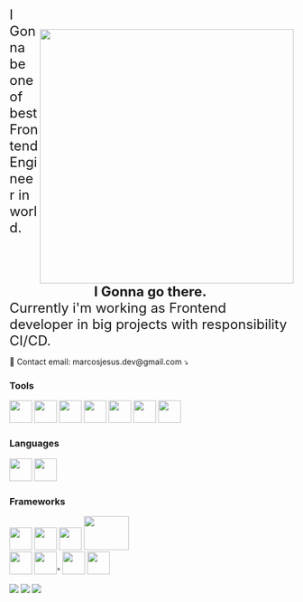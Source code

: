 <img style = "margin-top: 40px;" align="right" width = "450" src="https://user-images.githubusercontent.com/83055784/178975100-41e15a7f-ce2e-48de-9094-ed5c9c923be3.png">

<span align="left" style="font-size:24px;"> 
  I Gonna be one of best Frontend Engineer in world.
  <br> <b style="margin-left:150px;">I Gonna go there.</b><br>
  Currently i'm working as Frontend developer in big projects with responsibility CI/CD.
	
</span>
<p>
   💌 Contact email: marcosjesus.dev@gmail.com ⤵️
</p>

### Tools
<p align="left">
  <img src="https://cdn.jsdelivr.net/gh/devicons/devicon/icons/filezilla/filezilla-plain.svg" width="40px" height="40px"/>
  <img src="https://cdn.jsdelivr.net/gh/devicons/devicon/icons/webpack/webpack-original.svg" width="40px" height="40px" />
  <img src="https://cdn.jsdelivr.net/gh/devicons/devicon/icons/docker/docker-original.svg" width="40px" height="40px" />
  <img src="https://cdn.jsdelivr.net/gh/devicons/devicon/icons/gulp/gulp-plain.svg" width="40px" height="40px" />
  <img src="https://cdn.jsdelivr.net/gh/devicons/devicon/icons/figma/figma-original.svg" width="40px" height="40px" />
  <img src="https://cdn.jsdelivr.net/gh/devicons/devicon/icons/nginx/nginx-original.svg" width="40px" height="40px"/>
  <img src="https://cdn.jsdelivr.net/gh/devicons/devicon@latest/icons/amazonwebservices/amazonwebservices-original-wordmark.svg" width="40px" height="40px" />
</p>

### Languages
<p>
		<img src="https://cdn.jsdelivr.net/gh/devicons/devicon/icons/javascript/javascript-original.svg" width="40px" height="40px"/>
		<img src="https://cdn.jsdelivr.net/gh/devicons/devicon/icons/csharp/csharp-original.svg" width="40px" height="40px"/>

</p>

### Frameworks
<p align="left">
		<img src="https://cdn.jsdelivr.net/gh/devicons/devicon@latest/icons/angular/angular-original.svg" width="40px" height="40px" />
		<img src="https://cdn.jsdelivr.net/gh/devicons/devicon@latest/icons/ngrx/ngrx-original.svg"  width="40px" height="40px"/>
		<img src="https://cdn.jsdelivr.net/gh/devicons/devicon/icons/vuejs/vuejs-original.svg" width="40px" height="40px"/>
		<img src="https://cdn.jsdelivr.net/gh/devicons/devicon/icons/nuxtjs/nuxtjs-original-wordmark.svg" width="80px" height="60px" />
		<br>
		<img src="https://cdn.jsdelivr.net/gh/devicons/devicon/icons/socketio/socketio-original.svg" width="40px" height="40px" />
		<img src="https://cdn.jsdelivr.net/gh/devicons/devicon/icons/jest/jest-plain.svg" width="40px" height="40px" />"
		<img src="https://cdn.jsdelivr.net/gh/devicons/devicon/icons/nodejs/nodejs-original-wordmark.svg" width="40px" height="40px" />
      		<img src="https://cdn.jsdelivr.net/gh/devicons/devicon/icons/dotnetcore/dotnetcore-original.svg" width="40px" height="40px" />
          
          

</p>

<p align="left">
  <a href="https://www.linkedin.com/in/marcos-jesus-1771261a7/" alt="Linkedin">
  <img src="https://img.shields.io/badge/-Linkedin-0e76a8?style=flat-square&logo=Linkedin&logoColor=white&link=LINK-DO-SEU-LINKEDIN" /></a>

  <a href="https://www.facebook.com/profile.php?id=100030023057288" alt="Facebook">
  <img src="https://img.shields.io/badge/-Facebook-3b5998?style=flat-square&labelColor=3b5998&logo=facebook&logoColor=white&link=LINK-DO-SEU-FACEBOOK"/></a>

  <a href="https://www.instagram.com/marcos_jeesus/" alt="Instagram">
  <img src="https://img.shields.io/badge/-Instagram-DF0174?style=flat-square&labelColor=DF0174&logo=instagram&logoColor=white&link=LINK-DO-SEU-INSTAGRAM"/></a>
</p>  
